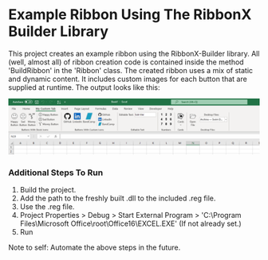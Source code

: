 ﻿# Example Ribbon Using The RibbonX Builder Library
This project creates an example ribbon using the RibbonX-Builder library. All (well, almost all) of ribbon creation code is contained inside the method 'BuildRibbon' in the 'Ribbon' class.
The created ribbon uses a mix of static and dynamic content. It includes custom images for each button that are supplied at runtime. The output looks like this:

<p align="center">
	<img src="./Images/RibbonFactoryExample.PNG">
</p>

### Additional Steps To Run
1. Build the project.
2. Add the path to the freshly built .dll to the included .reg file.
3. Use the .reg file.
4. Project Properties > Debug > Start External Program > 'C:\Program Files\Microsoft Office\root\Office16\EXCEL.EXE' (If not already set.)
5. Run

Note to self: Automate the above steps in the future.